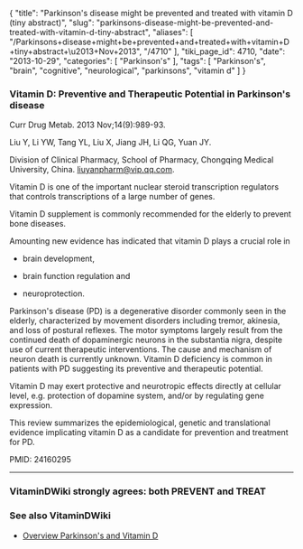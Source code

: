 {
    "title": "Parkinson's disease might be prevented and treated with vitamin D (tiny abstract)",
    "slug": "parkinsons-disease-might-be-prevented-and-treated-with-vitamin-d-tiny-abstract",
    "aliases": [
        "/Parkinsons+disease+might+be+prevented+and+treated+with+vitamin+D+tiny+abstract+\u2013+Nov+2013",
        "/4710"
    ],
    "tiki_page_id": 4710,
    "date": "2013-10-29",
    "categories": [
        "Parkinson's"
    ],
    "tags": [
        "Parkinson's",
        "brain",
        "cognitive",
        "neurological",
        "parkinsons",
        "vitamin d"
    ]
}


### Vitamin D: Preventive and Therapeutic Potential in Parkinson's disease

Curr Drug Metab. 2013 Nov;14(9):989-93.

Liu Y, Li YW, Tang YL, Liu X, Jiang JH, Li QG, Yuan JY.

Division of Clinical Pharmacy, School of Pharmacy, Chongqing Medical University, China. liuyanpharm@vip.qq.com.

Vitamin D is one of the important nuclear steroid transcription regulators that controls transcriptions of a large number of genes. 

Vitamin D supplement is commonly recommended for the elderly to prevent bone diseases. 

Amounting new evidence has indicated that vitamin D plays a crucial role in 

* brain development, 

* brain function regulation and 

* neuroprotection. 

Parkinson's disease (PD) is a degenerative disorder commonly seen in the elderly, characterized by movement disorders including tremor, akinesia, and loss of postural reflexes. The motor symptoms largely result from the continued death of dopaminergic neurons in the substantia nigra, despite use of current therapeutic interventions. The cause and mechanism of neuron death is currently unknown. Vitamin D deficiency is common in patients with PD suggesting its preventive and therapeutic potential. 

Vitamin D may exert protective and neurotropic effects directly at cellular level, e.g. protection of dopamine system, and/or by regulating gene expression. 

This review summarizes the epidemiological, genetic and translational evidence implicating vitamin D as a candidate for prevention and treatment for PD.

PMID:     24160295

---

### VitaminDWiki strongly agrees: both PREVENT and TREAT

### See also VitaminDWiki

* [Overview Parkinson's and Vitamin D](/posts/overview-parkinsons-and-vitamin-d)